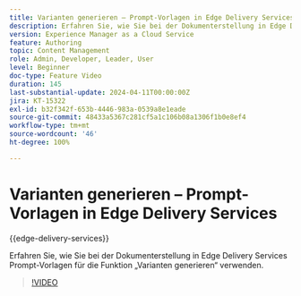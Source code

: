 ```yaml
---
title: Varianten generieren – Prompt-Vorlagen in Edge Delivery Services
description: Erfahren Sie, wie Sie bei der Dokumenterstellung in Edge Delivery Services Prompt-Vorlagen für die Funktion „Varianten generieren“ verwenden.
version: Experience Manager as a Cloud Service
feature: Authoring
topic: Content Management
role: Admin, Developer, Leader, User
level: Beginner
doc-type: Feature Video
duration: 145
last-substantial-update: 2024-04-11T00:00:00Z
jira: KT-15322
exl-id: b32f342f-653b-4446-983a-0539a8e1eade
source-git-commit: 48433a5367c281cf5a1c106b08a1306f1b0e8ef4
workflow-type: tm+mt
source-wordcount: '46'
ht-degree: 100%

---
```


# Varianten generieren – Prompt-Vorlagen in Edge Delivery Services

{{edge-delivery-services}}

Erfahren Sie, wie Sie bei der Dokumenterstellung in Edge Delivery Services Prompt-Vorlagen für die Funktion „Varianten generieren“ verwenden.

>[!VIDEO](https://video.tv.adobe.com/v/3428307/?learn=on)

